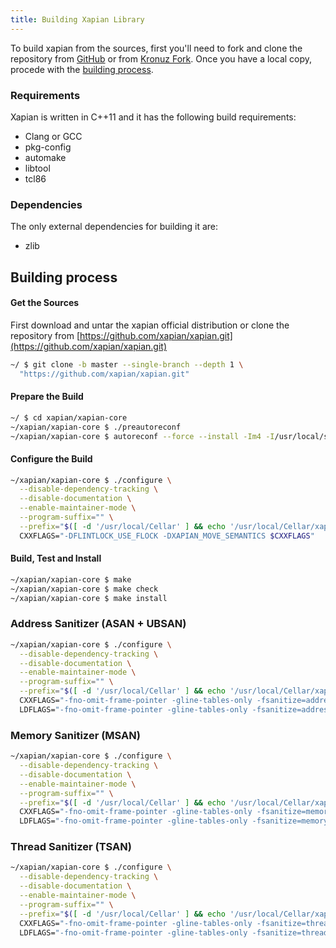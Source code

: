 ```yaml
---
title: Building Xapian Library
---
```


[GitHub]: https://github.com/xapian/xapian
[Kronuz Fork]: https://github.com/Kronuz/xapian

To build xapian from the sources, first you'll need to fork and clone the
repository from [GitHub] or from [Kronuz Fork]. Once you have a local copy,
procede with the [building process](#building-process).


### Requirements

Xapian is written in C++11 and it has the following build requirements:

* Clang or GCC
* pkg-config
* automake
* libtool
* tcl86


### Dependencies

The only external dependencies for building it are:

* zlib


## Building process

#### Get the Sources

First download and untar the xapian official distribution or clone the
repository from [https://github.com/xapian/xapian.git](https://github.com/xapian/xapian.git)

```sh
~/ $ git clone -b master --single-branch --depth 1 \
  "https://github.com/xapian/xapian.git"
```

#### Prepare the Build

```sh
~/ $ cd xapian/xapian-core
~/xapian/xapian-core $ ./preautoreconf
~/xapian/xapian-core $ autoreconf --force --install -Im4 -I/usr/local/share/aclocal
```

#### Configure the Build

```sh
~/xapian/xapian-core $ ./configure \
  --disable-dependency-tracking \
  --disable-documentation \
  --enable-maintainer-mode \
  --program-suffix="" \
  --prefix="$([ -d '/usr/local/Cellar' ] && echo '/usr/local/Cellar/xapian/1.5' || echo '/usr/local')" \
  CXXFLAGS="-DFLINTLOCK_USE_FLOCK -DXAPIAN_MOVE_SEMANTICS $CXXFLAGS"
```

#### Build, Test and Install

```sh
~/xapian/xapian-core $ make
~/xapian/xapian-core $ make check
~/xapian/xapian-core $ make install
```


### Address Sanitizer (ASAN + UBSAN)

```sh
~/xapian/xapian-core $ ./configure \
  --disable-dependency-tracking \
  --disable-documentation \
  --enable-maintainer-mode \
  --program-suffix="" \
  --prefix="$([ -d '/usr/local/Cellar' ] && echo '/usr/local/Cellar/xapian/1.5-asan' || echo '/usr/local')" \
  CXXFLAGS="-fno-omit-frame-pointer -gline-tables-only -fsanitize=address -fsanitize=undefined -fno-sanitize=vptr,function -fno-sanitize-recover=all -DFLINTLOCK_USE_FLOCK -DXAPIAN_MOVE_SEMANTICS $CXXFLAGS" \
  LDFLAGS="-fno-omit-frame-pointer -gline-tables-only -fsanitize=address -fsanitize=undefined -fno-sanitize=vptr,function -fno-sanitize-recover=all $LDFLAGS"
```


### Memory Sanitizer (MSAN)

```sh
~/xapian/xapian-core $ ./configure \
  --disable-dependency-tracking \
  --disable-documentation \
  --enable-maintainer-mode \
  --program-suffix="" \
  --prefix="$([ -d '/usr/local/Cellar' ] && echo '/usr/local/Cellar/xapian/1.5-msan' || echo '/usr/local')" \
  CXXFLAGS="-fno-omit-frame-pointer -gline-tables-only -fsanitize=memory -fsanitize-memory-track-origins -DFLINTLOCK_USE_FLOCK -DXAPIAN_MOVE_SEMANTICS $CXXFLAGS" \
  LDFLAGS="-fno-omit-frame-pointer -gline-tables-only -fsanitize=memory -fsanitize-memory-track-origins $LDFLAGS"
```


### Thread Sanitizer (TSAN)

```sh
~/xapian/xapian-core $ ./configure \
  --disable-dependency-tracking \
  --disable-documentation \
  --enable-maintainer-mode \
  --program-suffix="" \
  --prefix="$([ -d '/usr/local/Cellar' ] && echo '/usr/local/Cellar/xapian/1.5-tsan' || echo '/usr/local')" \
  CXXFLAGS="-fno-omit-frame-pointer -gline-tables-only -fsanitize=thread -DFLINTLOCK_USE_FLOCK -DXAPIAN_MOVE_SEMANTICS $CXXFLAGS" \
  LDFLAGS="-fno-omit-frame-pointer -gline-tables-only -fsanitize=thread $LDFLAGS"
```
